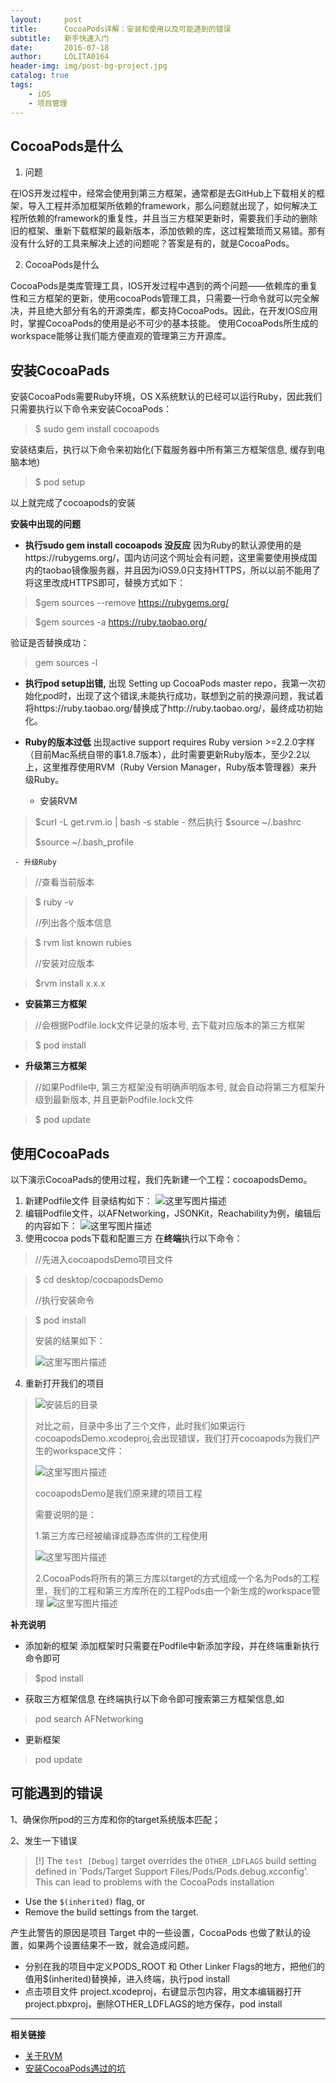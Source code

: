 ```yaml
---
layout:     post
title:      CocoaPods详解：安装和使用以及可能遇到的错误
subtitle:   新手快速入门
date:       2016-07-18
author:     LOLITA0164
header-img: img/post-bg-project.jpg
catalog: true
tags:
    - iOS
    - 项目管理
---
```


## CocoaPods是什么

 1. 问题
 
 在IOS开发过程中，经常会使用到第三方框架，通常都是去GitHub上下载相关的框架，导入工程并添加框架所依赖的framework，那么问题就出现了，如何解决工程所依赖的framework的重复性，并且当三方框架更新时，需要我们手动的删除旧的框架、重新下载框架的最新版本，添加依赖的库，这过程繁琐而又易错。那有没有什么好的工具来解决上述的问题呢？答案是有的，就是CocoaPods。
 
 2. CocoaPods是什么

 CocoaPods是类库管理工具，IOS开发过程中遇到的两个问题——依赖库的重复性和三方框架的更新，使用cocoaPods管理工具，只需要一行命令就可以完全解决，并且绝大部分有名的开源类库，都支持CocoaPods。因此，在开发IOS应用时，掌握CocoaPods的使用是必不可少的基本技能。
使用CocoaPods所生成的workspace能够让我们能方便直观的管理第三方开源库。

## 安装CocoaPads

安装CocoaPods需要Ruby环境，OS X系统默认的已经可以运行Ruby，因此我们只需要执行以下命令来安装CocoaPods：

>$ sudo gem install cocoapods

安装结束后，执行以下命令来初始化(下载服务器中所有第三方框架信息, 缓存到电脑本地)

>$ pod setup

以上就完成了cocoapods的安装
 
**安装中出现的问题**

 -  **执行sudo gem install cocoapods  没反应**
因为Ruby的默认源使用的是https://rubygems.org/，国内访问这个网址会有问题，这里需要使用换成国内的taobao镜像服务器，并且因为iOS9.0只支持HTTPS，所以以前不能用了将这里改成HTTPS即可，替换方式如下：

> $gem sources --remove https://rubygems.org/

> $gem sources -a https://ruby.taobao.org/

验证是否替换成功：

> gem sources -l

 - **执行pod setup出错,**
出现 Setting up CocoaPods master repo，我第一次初始化pod时，出现了这个错误,未能执行成功，联想到之前的换源问题，我试着将https://ruby.taobao.org/替换成了http://ruby.taobao.org/，最终成功初始化。
 
 - **Ruby的版本过低**
出现active support requires Ruby version >=2.2.0字样（目前Mac系统自带的事1.8.7版本），此时需要更新Ruby版本，至少2.2以上，这里推荐使用RVM（Ruby Version Manager，Ruby版本管理器）来升级Ruby。
	 - 安装RVM
> $curl -L get.rvm.io \| bash -s stable
	 - 然后执行
> $source ~/.bashrc
> 
> $source ~/.bash_profile


	 - 升级Ruby
> //查看当前版本

> $ ruby -v  
>  
>  //列出各个版本信息

> $ rvm list known rubies 
> 
> //安装对应版本

> $rvm install x.x.x

 - **安装第三方框架**
> //会根据Podfile.lock文件记录的版本号, 去下载对应版本的第三方框架

>$ pod install

 - **升级第三方框架**
> //如果Podfile中, 第三方框架没有明确声明版本号, 就会自动将第三方框架升级到最新版本, 并且更新Podfile.lock文件

> $ pod update

## 使用CocoaPads
以下演示CocoaPads的使用过程，我们先新建一个工程：cocoapodsDemo。

 1. 新建Podfile文件 
 目录结构如下：
![这里写图片描述](https://ws2.sinaimg.cn/large/006tNbRwgy1fwi8hacmc2j30ku0bqwfe.jpg)
 2. 编辑Podfile文件，以AFNetworking，JSONKit，Reachability为例，编辑后的内容如下：
 ![这里写图片描述](https://ws3.sinaimg.cn/large/006tNbRwgy1fwi8hqr7j0j30dw05kwfa.jpg)
 3. 使用cocoa pods下载和配置三方
 在**终端**执行以下命令：
> //先进入cocoapodsDemo项目文件

> $ cd desktop/cocoapodsDemo
> 
> //执行安装命令

>$ pod install
> 
> 安装的结果如下：
> 
> ![这里写图片描述](https://ws4.sinaimg.cn/large/006tNbRwgy1fwi8idtefmj30v80aitba.jpg)

 4. 重新打开我们的项目

> ![安装后的目录](https://ws4.sinaimg.cn/large/006tNbRwgy1fwi8inkcwtj30z60dydhp.jpg)
> 
> 对比之前，目录中多出了三个文件，此时我们如果运行cocoapodsDemo.xcodeproj,会出现错误，我们打开cocoapods为我们产生的workspace文件：
> 
> ![这里写图片描述](https://ws1.sinaimg.cn/large/006tNbRwgy1fwi8j0r17hj309q0ammxs.jpg)
> 
> cocoapodsDemo是我们原来建的项目工程
> 
> 需要说明的是：
> 
> 1.第三方库已经被编译成静态库供的工程使用
> 
> ![这里写图片描述](https://ws4.sinaimg.cn/large/006tNbRwgy1fwi8jc1me3j31k207a75q.jpg)
> 
> 2.CocoaPods将所有的第三方库以target的方式组成一个名为Pods的工程里，我们的工程和第三方库所在的工程Pods由一个新生成的workspace管理
> ![这里写图片描述](https://ws1.sinaimg.cn/large/006tNbRwgy1fwi8jiurmyj30em05smxh.jpg)
> 

**补充说明**

 - 添加新的框架
添加框架时只需要在Podfile中新添加字段，并在终端重新执行命令即可

> 
> $pod install

 - 获取三方框架信息
在终端执行以下命令即可搜索第三方框架信息,如

> pod search AFNetworking

 - 更新框架
 
> pod update



## 可能遇到的错误

1、确保你所pod的三方库和你的target系统版本匹配；

2、发生一下错误
> [!] The `test [Debug]` target overrides the `OTHER_LDFLAGS` build setting defined in `Pods/Target Support Files/Pods/Pods.debug.xcconfig'. This can lead to problems with the CocoaPods installation
- Use the `$(inherited)` flag, or
- Remove the build settings from the target.

产生此警告的原因是项目 Target 中的一些设置，CocoaPods 也做了默认的设置，如果两个设置结果不一致，就会造成问题。

 - 分别在我的项目中定义PODS_ROOT 和 Other Linker Flags的地方，把他们的值用$(inherited)替换掉，进入终端，执行pod install
 - 点击项目文件 project.xcodeproj，右键显示包内容，用文本编辑器打开project.pbxproj，删除OTHER_LDFLAGS的地方保存，pod install


----------


**相关链接**

 - [关于RVM](http://ruby-china.org/wiki/rvm-guide)
 - [安装CocoaPods遇过的坑](http://www.th7.cn/Program/Ruby/201609/966343.shtml)